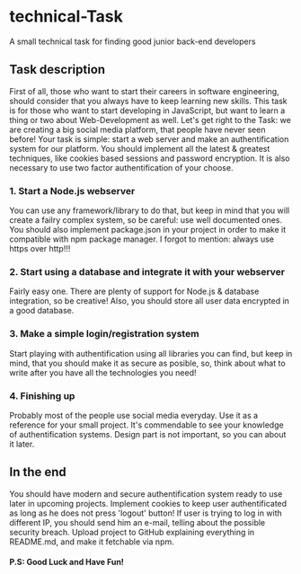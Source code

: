 # technical-Task
A small technical task for finding good junior back-end developers

## Task description
First of all, those who want to start their careers in software engineering, should consider that you always have to keep learning new skills. This task is for those who want to start developing in JavaScript, but want to learn a thing or two about Web-Development as well. Let's get right to the Task: we are creating a big social media platform, that people have never seen before! Your task is simple: start a web server and make an authentification system for our platform. You should implement all the latest & greatest techniques, like cookies based sessions and password encryption. It is also necessary to use two factor authentification of your choose.
### 1. Start a Node.js webserver
You can use any framework/library to do that, but keep in mind that you will create a failry complex system, so be careful: use well documented ones. You should also implement package.json in your project in order to make it compatible with npm package manager. I forgot to mention: always use https over http!!!
### 2. Start using a database and integrate it with your webserver
Fairly easy one. There are plenty of support for Node.js & database integration, so be creative! Also, you should store all user data encrypted in a good database.
### 3. Make a simple login/registration system
Start playing with authentification using all libraries you can find, but keep in mind, that you should make it as secure as posible, so, think about what to write after you have all the technologies you need!
### 4. Finishing up
Probably most of the people use social media everyday. Use it as a reference for your small project. It's commendable to see your knowledge of authentification systems. Design part is not important, so you can about it later.
## In the end
You should have modern and secure authentification system ready to use later in upcoming projects. Implement cookies to keep user authentificated as long as he does not press 'logout' button! If user is trying to log in with different IP, you should send him an e-mail, telling about the possible security breach. Upload project to GitHub explaining everything in README.md, and make it fetchable via npm.
 
#### P.S: Good Luck and Have Fun!
